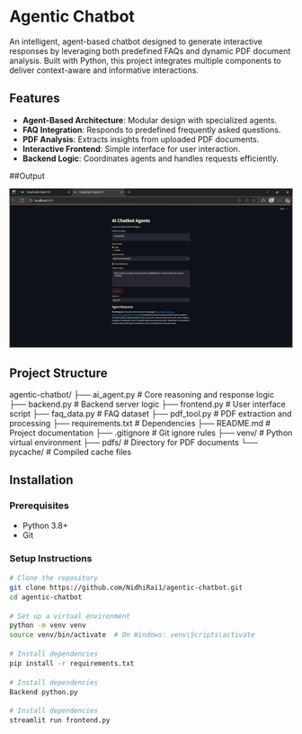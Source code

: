 # Agentic Chatbot

An intelligent, agent-based chatbot designed to generate interactive responses by leveraging both predefined FAQs and dynamic PDF document analysis. Built with Python, this project integrates multiple components to deliver context-aware and informative interactions.

## Features

- **Agent-Based Architecture**: Modular design with specialized agents.
- **FAQ Integration**: Responds to predefined frequently asked questions.
- **PDF Analysis**: Extracts insights from uploaded PDF documents.
- **Interactive Frontend**: Simple interface for user interaction.
- **Backend Logic**: Coordinates agents and handles requests efficiently.

##Output 

![AI Chatbot Screenshot](./Screenshot%20(126).png)

## Project Structure

agentic-chatbot/
├── ai_agent.py # Core reasoning and response logic
├── backend.py # Backend server logic
├── frontend.py # User interface script
├── faq_data.py # FAQ dataset
├── pdf_tool.py # PDF extraction and processing
├── requirements.txt # Dependencies
├── README.md # Project documentation
├── .gitignore # Git ignore rules
├── venv/ # Python virtual environment
├── pdfs/ # Directory for PDF documents
└── pycache/ # Compiled cache files


## Installation

### Prerequisites

- Python 3.8+
- Git

### Setup Instructions

```bash
# Clone the repository
git clone https://github.com/NidhiRai1/agentic-chatbot.git
cd agentic-chatbot

# Set up a virtual environment
python -m venv venv
source venv/bin/activate  # On Windows: venv\Scripts\activate

# Install dependencies
pip install -r requirements.txt

# Install dependencies
Backend python.py

# Install dependencies
streamlit run frontend.py

